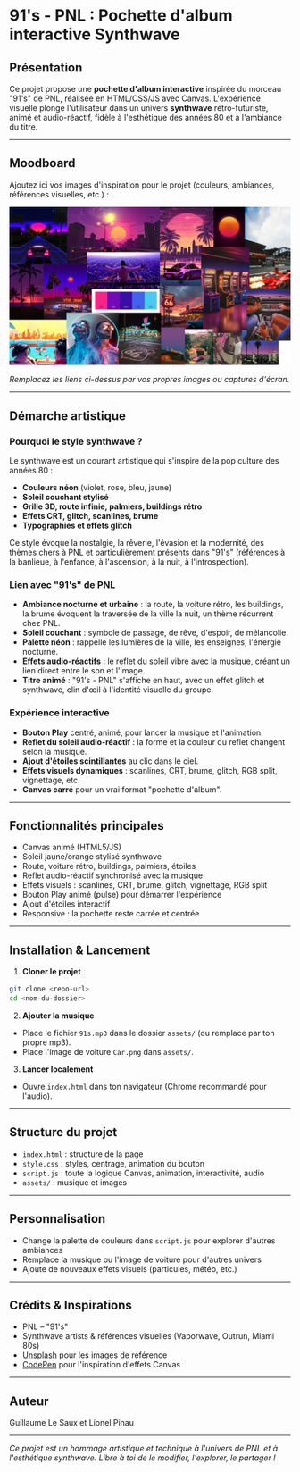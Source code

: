# 91's - PNL : Pochette d'album interactive Synthwave

## Présentation

Ce projet propose une **pochette d'album interactive** inspirée du morceau "91's" de PNL, réalisée en HTML/CSS/JS avec Canvas. L'expérience visuelle plonge l'utilisateur dans un univers **synthwave** rétro-futuriste, animé et audio-réactif, fidèle à l'esthétique des années 80 et à l'ambiance du titre.

---

## Moodboard

Ajoutez ici vos images d'inspiration pour le projet (couleurs, ambiances, références visuelles, etc.) :

![Moodboard 1](assets/MoodBoard_PNL_Synthwave.png)


*Remplacez les liens ci-dessus par vos propres images ou captures d'écran.*

---

## Démarche artistique

### Pourquoi le style synthwave ?
Le synthwave est un courant artistique qui s'inspire de la pop culture des années 80 :
- **Couleurs néon** (violet, rose, bleu, jaune)
- **Soleil couchant stylisé**
- **Grille 3D, route infinie, palmiers, buildings rétro**
- **Effets CRT, glitch, scanlines, brume**
- **Typographies et effets glitch**

Ce style évoque la nostalgie, la rêverie, l'évasion et la modernité, des thèmes chers à PNL et particulièrement présents dans "91's" (références à la banlieue, à l'enfance, à l'ascension, à la nuit, à l'introspection).

### Lien avec "91's" de PNL
- **Ambiance nocturne et urbaine** : la route, la voiture rétro, les buildings, la brume évoquent la traversée de la ville la nuit, un thème récurrent chez PNL.
- **Soleil couchant** : symbole de passage, de rêve, d'espoir, de mélancolie.
- **Palette néon** : rappelle les lumières de la ville, les enseignes, l'énergie nocturne.
- **Effets audio-réactifs** : le reflet du soleil vibre avec la musique, créant un lien direct entre le son et l'image.
- **Titre animé** : "91's - PNL" s'affiche en haut, avec un effet glitch et synthwave, clin d'œil à l'identité visuelle du groupe.

### Expérience interactive
- **Bouton Play** centré, animé, pour lancer la musique et l'animation.
- **Reflet du soleil audio-réactif** : la forme et la couleur du reflet changent selon la musique.
- **Ajout d'étoiles scintillantes** au clic dans le ciel.
- **Effets visuels dynamiques** : scanlines, CRT, brume, glitch, RGB split, vignettage, etc.
- **Canvas carré** pour un vrai format "pochette d'album".

---

## Fonctionnalités principales
- Canvas animé (HTML5/JS)
- Soleil jaune/orange stylisé synthwave
- Route, voiture rétro, buildings, palmiers, étoiles
- Reflet audio-réactif synchronisé avec la musique
- Effets visuels : scanlines, CRT, brume, glitch, vignettage, RGB split
- Bouton Play animé (pulse) pour démarrer l'expérience
- Ajout d'étoiles interactif
- Responsive : la pochette reste carrée et centrée

---

## Installation & Lancement

1. **Cloner le projet**
```bash
git clone <repo-url>
cd <nom-du-dossier>
```
2. **Ajouter la musique**
- Place le fichier `91s.mp3` dans le dossier `assets/` (ou remplace par ton propre mp3).
- Place l'image de voiture `Car.png` dans `assets/`.

3. **Lancer localement**
- Ouvre `index.html` dans ton navigateur (Chrome recommandé pour l'audio).

---

## Structure du projet

- `index.html` : structure de la page
- `style.css` : styles, centrage, animation du bouton
- `script.js` : toute la logique Canvas, animation, interactivité, audio
- `assets/` : musique et images

---

## Personnalisation
- Change la palette de couleurs dans `script.js` pour explorer d'autres ambiances
- Remplace la musique ou l'image de voiture pour d'autres univers
- Ajoute de nouveaux effets visuels (particules, météo, etc.)

---

## Crédits & Inspirations
- PNL – "91's"
- Synthwave artists & références visuelles (Vaporwave, Outrun, Miami 80s)
- [Unsplash](https://unsplash.com/) pour les images de référence
- [CodePen](https://codepen.io/) pour l'inspiration d'effets Canvas

---

## Auteur
Guillaume Le Saux et Lionel Pinau 

---

*Ce projet est un hommage artistique et technique à l'univers de PNL et à l'esthétique synthwave. Libre à toi de le modifier, l'explorer, le partager !* 
